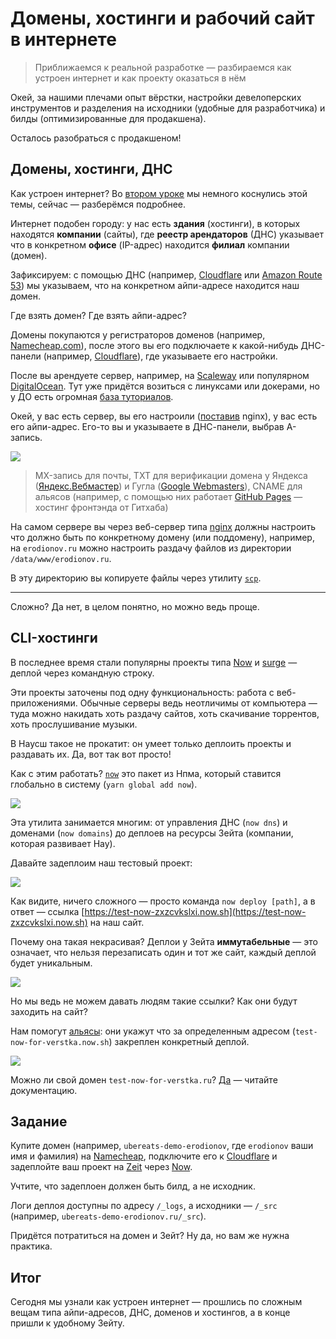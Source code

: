 # Домены, хостинги и рабочий сайт в интернете

> Приближаемся к реальной разработке — разбираемся как устроен интернет и как проекту оказаться в нём

Окей, за нашими плечами опыт вёрстки, настройки девелоперских инструментов и разделения на исходники (удобные для разработчика) и билды (оптимизированные для продакшена).

Осталось разобраться с продакшеном!

## Домены, хостинги, ДНС

Как устроен интернет? Во [втором уроке](https://erodionov.ru/courses/verstka/FhTKluFzm7/nHdviS9Jil) мы немного коснулись этой темы, сейчас — разберёмся подробнее.

Интернет подобен городу: у нас есть **здания** (хостинги), в которых находятся **компании** (сайты), где **реестр арендаторов** (ДНС) указывает что в конкретном **офисе** (IP-адрес) находится **филиал** компании (домен).

Зафиксируем: с помощью ДНС (например, [Cloudflare](http://cloudflare.com/) или [Amazon Route 53](https://aws.amazon.com/route53/)) мы указываем, что на конкретном айпи-адресе находится наш домен.

Где взять домен? Где взять айпи-адрес?

Домены покупаются у регистраторов доменов (например, [Namecheap.com](http://www.namecheap.com/)), после этого вы его подключаете к какой-нибудь ДНС-панели (например, [Cloudflare](http://cloudflare.com)), где указываете его настройки.

После вы арендуете сервер, например, на [Scaleway](https://www.scaleway.com/) или популярном [DigitalOcean](https://m.do.co/c/814480d2eb4b). Тут уже придётся возиться с линуксами или докерами, но у ДО есть огромная [база туториалов](https://www.digitalocean.com/community/).

Окей, у вас есть сервер, вы его настроили ([поставив](https://www.digitalocean.com/community/tutorials/how-to-install-nginx-on-ubuntu-16-04) nginx), у вас есть его айпи-адрес. Его-то вы и указываете в ДНС-панели, выбрав А-запись.

![](https://i.imgur.com/2DUxQYd.png)

> MX-запись для почты, TXT для верификации домена у Яндекса ([Яндекс.Вебмастер](http://webmaster.yandex.ru/)) и Гугла ([Google Webmasters](https://www.google.com/webmasters)), CNAME для альясов (например, с помощью них работает [GitHub Pages](https://pages.github.com/) — хостинг фронтэнда от Гитхаба)

На самом сервере вы через веб-сервер типа [nginx](http://nginx.com/) должны настроить что должно быть по конкретному домену (или поддомену), например, на `erodionov.ru` можно настроить раздачу файлов из директории `/data/www/erodionov.ru`.

В эту директорию вы копируете файлы через утилиту [`scp`](https://en.wikipedia.org/wiki/Secure_copy).

---

Сложно? Да нет, в целом понятно, но можно ведь проще.

## CLI-хостинги

В последнее время стали популярны проекты типа [Now](https://zeit.co/now) и [surge](http://surge.sh/) — деплой через командную строку.

Эти проекты заточены под одну функциональность: работа с веб-приложениями. Обычные серверы ведь неотличимы от компьютера — туда можно накидать хоть раздачу сайтов, хоть скачивание торрентов, хоть прослушивание музыки.

В Наусш такое не прокатит: он умеет только деплоить проекты и раздавать их. Да, вот так вот просто!

Как с этим работать? [`now`](http://npm.im/now) это пакет из Нпма, который ставится глобально в систему (`yarn global add now`).

![](https://i.imgur.com/fFUyfAv.png)

Эта утилита занимается многим: от управления ДНС (`now dns`) и доменами (`now domains`) до деплоев на ресурсы Зейта (компании, которая развивает Нау).

Давайте задеплоим наш тестовый проект:

![](https://i.imgur.com/AO8uQHc.png)

Как видите, ничего сложного — просто команда `now deploy [path]`, а в ответ — ссылка [https://test-now-zxzcvkslxi.now.sh](https://test-now-zxzcvkslxi.now.sh) на наш сайт.

Почему она такая некрасивая? Деплои у Зейта **иммутабельные** — это означает, что нельзя перезаписать один и тот же сайт, каждый деплой будет уникальным.

![](https://i.imgur.com/uJJ41q2.png)

Но мы ведь не можем давать людям такие ссылки? Как они будут заходить на сайт?

Нам помогут [альясы](https://zeit.co/docs/features/aliases): они укажут что за определенным адресом (`test-now-for-verstka.now.sh`) закреплен конкретный деплой.

![](https://i.imgur.com/Djtyb9A.png)

Можно ли свой домен `test-now-for-verstka.ru`? [Да](https://zeit.co/docs/features/aliases#custom-domains) — читайте документацию.

## Задание

Купите домен (например, `ubereats-demo-erodionov`, где `erodionov` ваши имя и фамилия) на [Namecheap](https://www.namecheap.com/), подключите его к [Cloudflare](http://cloudflare.com/) и задеплойте ваш проект на [Zeit](https://zeit.co/) через [Now](https://zeit.co/now).

Учтите, что задеплоен должен быть билд, а не исходник.

Логи деплоя доступны по адресу `/_logs`, а исходники — `/_src` (например, `ubereats-demo-erodionov.ru/_src`).

Придётся потратиться на домен и Зейт? Ну да, но вам же нужна практика.

## Итог

Сегодня мы узнали как устроен интернет — прошлись по сложным вещам типа айпи-адресов, ДНС, доменов и хостингов, а в конце пришли к удобному Зейту.
